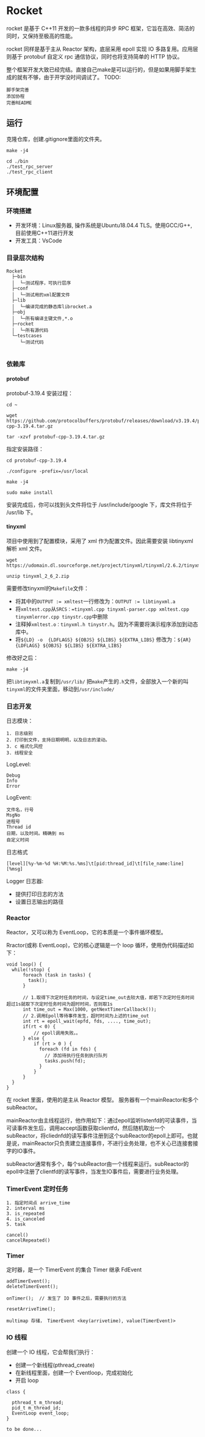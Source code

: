 # Rocket

rocket 是基于 C++11 开发的一款多线程的异步 RPC 框架，它旨在高效、简洁的同时，又保持至极高的性能。

rocket 同样是基于主从 Reactor 架构，底层采用 epoll 实现 IO 多路复用。应用层则基于 protobuf 自定义 rpc 通信协议，同时也将支持简单的 HTTP 协议。

整个框架开发大致已经完结。直接自己make是可以运行的，但是如果用脚手架生成的就有不够，由于开学没时间调试了。
TODO:
```
脚手架完善
添加协程
完善README
```
## 运行
克隆仓库，创建.gitignore里面的文件夹。
```
make -j4

cd ./bin
./test_rpc_server
./test_rpc_client
```


## 环境配置
### 环境搭建
* 开发环境：Linux服务器, 操作系统是Ubuntu18.04.4 TLS。使用GCC/G++, 目前使用C++11进行开发
* 开发工具：VsCode
### 目录层次结构
```
Rocket
  ├─bin         
  │  └─测试程序，可执行层序
  ├─conf        
  │  └─测试用的xml配置文件
  ├─lib         
  │  └─编译完成的静态库librocket.a
  ├─obj         
  │  └─所有编译主键文件,*.o
  ├─rocket      
  │  └─所有源代码
  └─testcases   
     └─测试代码
    
```
### 依赖库
#### protobuf
protobuf-3.19.4
安装过程：
```
cd ~

wget https://github.com/protocolbuffers/protobuf/releases/download/v3.19.4/protobuf-cpp-3.19.4.tar.gz

tar -xzvf protobuf-cpp-3.19.4.tar.gz
```
指定安装路径：
```
cd protobuf-cpp-3.19.4

./configure -prefix=/usr/local

make -j4 

sudo make install
```
安装完成后，你可以找到头文件将位于 /usr/include/google 下，库文件将位于 /usr/lib 下。

#### tinyxml
项目中使用到了配置模块，采用了 xml 作为配置文件。因此需要安装 libtinyxml 解析 xml 文件。
```
wget https://udomain.dl.sourceforge.net/project/tinyxml/tinyxml/2.6.2/tinyxml_2_6_2.zip

unzip tinyxml_2_6_2.zip
```

需要修改tinyxml的`Makefile`文件：
* 将其中的`OUTPUT := xmltest`一行修改为：`OUTPUT := libtinyxml.a`
* 将`xmltest.cpp`从`SRCS：=tinyxml.cpp tinyxml-parser.cpp xmltest.cpp tinyxmlerror.cpp tinystr.cpp`中删除
* 注释掉`xmltest.o：tinyxml.h tinystr.h`。因为不需要将演示程序添加到动态库中。
* 将`${LD} -o 
{LDFLAGS} ${OBJS} ${LIBS} ${EXTRA_LIBS}` 修改为：`${AR} 
{LDFLAGS} ${OBJS} ${LIBS} ${EXTRA_LIBS}`


修改好之后：
```
make -j4
```

把`libtimyxml.a`复制到`/usr/lib/`
把`make`产生的`.h`文件，全部放入一个新的叫`tinyxml`的文件夹里面，移动到`/usr/include/`


### 日志开发
日志模块：
```
1. 日志级别
2. 打印到文件，支持日期明明，以及日志的滚动。
3. c 格式化风控
3. 线程安全
```

LogLevel:
```
Debug
Info
Error
```

LogEvent:
```
文件名，行号
MsgNo
进程号
Thread id
日期，以及时间。精确到 ms
自定义时间
```

日志格式
```
[level][%y-%m-%d %H:%M:%s.%ms]\t[pid:thread_id]\t[file_name:line][%msg]
```

Logger 日志器:
* 提供打印日志的方法 
* 设置日志输出的路径

### Reactor
Reactor，又可以称为 EventLoop，它的本质是一个事件循环模型。

Rractor(或称 EventLoop)，它的核心逻辑是一个 loop 循环，使用伪代码描述如下：
```
void loop() {
  while(!stop) {
      foreach (task in tasks) {
        task();
      }

      // 1.取得下次定时任务的时间，与设定time_out去较大值，即若下次定时任务时间超过1s就取下次定时任务时间为超时时间，否则取1s
      int time_out = Max(1000, getNextTimerCallback());
      // 2.调用Epoll等待事件发生，超时时间为上述的time_out
      int rt = epoll_wait(epfd, fds, ...., time_out); 
      if(rt < 0) {
          // epoll调用失败。。
      } else {
          if (rt > 0 ) {
            foreach (fd in fds) {
              // 添加待执行任务到执行队列
              tasks.push(fd);
            }
          }
      } 
  }
}
```

在 rocket 里面，使用的是主从 Reactor 模型。
服务器有一个mainReactor和多个subReactor。

mainReactor由主线程运行，他作用如下：通过epoll监听listenfd的可读事件，当可读事件发生后，调用accept函数获取clientfd，然后随机取出一个subReactor，将cliednfd的读写事件注册到这个subReactor的epoll上即可。也就是说，mainReactor只负责建立连接事件，不进行业务处理，也不关心已连接套接字的IO事件。

subReactor通常有多个，每个subReactor由一个线程来运行。subReactor的epoll中注册了clientfd的读写事件，当发生IO事件后，需要进行业务处理。

### TimerEvent 定时任务
```
1. 指定时间点 arrive_time
2. interval ms
3. is_repeated
4. is_canceled
5. task

cancel()
cancelRepeated()
```

### Timer
定时器，是一个 TimerEvent 的集合
Timer 继承 FdEvent
```
addTimerEvent();
deleteTimerEvent();

onTimer();  // 发生了 IO 事件之后，需要执行的方法

resetArriveTime();

multimap 存储， TimerEvent <key(arrivetime), value(TimerEvent)>
```

### IO 线程
创建一个 IO 线程，它会帮我们执行：
* 创建一个新线程(pthread_create)
* 在新线程里面，创建一个 Eventloop，完成初始化
* 开启 loop
```
class {

  pthread_t m_thread;
  pid_t m_thread_id;
  EventLoop event_loop;
}

to be done...
```
